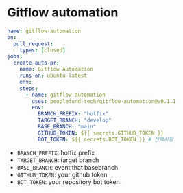 # Gitflow automation

```yaml
name: gitflow-automation
on:
  pull_request:
    types: [closed]
jobs:
  create-auto-pr:
    name: Gitflow Automation
    runs-on: ubuntu-latest
    env:
    steps:
      - name: gitflow-automation
        uses: peoplefund-tech/gitflow-automation@v0.1.1
        env:
          BRANCH_PREFIX: "hotfix"
          TARGET_BRANCH: "develop"
          BASE_BRANCH: "main"
          GITHUB_TOKEN: ${{ secrets.GITHUB_TOKEN }}
          BOT_TOKEN: ${{ secrets.BOT_TOKEN }} # 선택사항

```
- `BRANCH_PREFIX`: hotfix prefix
- `TARGET_BRANCH`: target branch
- `BASE_BRANCH`: event that basebranch
- `GITHUB_TOKEN`: your github token 
- `BOT_TOKEN`: your repository bot token
